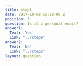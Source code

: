 ```yaml
---
title: step1
date: 2017-10-09 15:29:00 Z
position: 3
question: Is it a personal email?
answer1:
  Text: 'Yes'
  Link: "../step9"
answer2:
  Text: 'No'
  Link: "../step2"
layout: question
---
```


